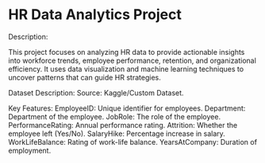 # HR Data Analytics Project

Description:

This project focuses on analyzing HR data to provide actionable insights into workforce trends, employee performance, retention, and organizational efficiency. It uses data visualization and machine learning techniques to uncover patterns that can guide HR strategies.

Dataset Description:
Source: Kaggle/Custom Dataset.

Key Features:
EmployeeID: Unique identifier for employees.
Department: Department of the employee.
JobRole: The role of the employee.
PerformanceRating: Annual performance rating.
Attrition: Whether the employee left (Yes/No).
SalaryHike: Percentage increase in salary.
WorkLifeBalance: Rating of work-life balance.
YearsAtCompany: Duration of employment.

